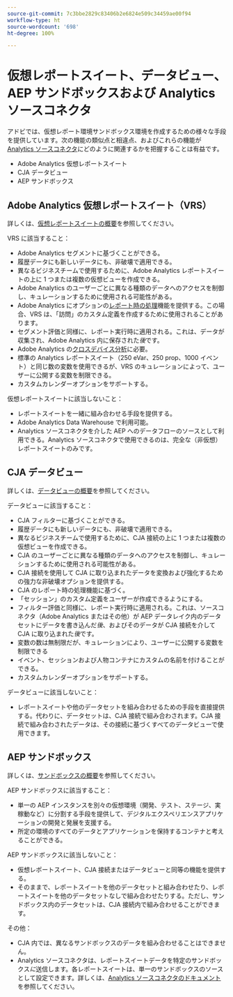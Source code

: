 ```yaml
---
source-git-commit: 7c3bbe2829c83406b2e6824e509c34459ae00f94
workflow-type: ht
source-wordcount: '698'
ht-degree: 100%

---
```

# 仮想レポートスイート、データビュー、AEP サンドボックスおよび Analytics ソースコネクタ

アドビでは、仮想レポート環境サンドボックス環境を作成するための様々な手段を提供しています。次の機能の類似点と相違点、およびこれらの機能が [Analytics ソースコネクタ](https://experienceleague.adobe.com/docs/experience-platform/sources/ui-tutorials/create/adobe-applications/analytics.html?lang=ja)にどのように関連するかを把握することは有益です。

* Adobe Analytics 仮想レポートスイート
* CJA データビュー
* AEP サンドボックス

## Adobe Analytics 仮想レポートスイート（VRS）

詳しくは、[仮想レポートスイートの概要](https://experienceleague.adobe.com/docs/analytics/components/virtual-report-suites/vrs-about.html?lang=ja)を参照してください。

VRS に該当すること：

* Adobe Analytics セグメントに基づくことができる。
* 履歴データにも新しいデータにも、非破壊で適用できる。
* 異なるビジネスチームで使用するために、Adobe Analytics レポートスイートの上に 1 つまたは複数の仮想ビューを作成できる。
* Adobe Analytics のユーザーごとに異なる種類のデータへのアクセスを制御し、キュレーションするために使用される可能性がある。
* Adobe Analytics にオプションの[レポート時の処理](https://experienceleague.adobe.com/docs/analytics/components/virtual-report-suites/vrs-report-time-processing.html?lang=ja)機能を提供する。この場合、VRS は、「訪問」のカスタム定義を作成するために使用されることがあります。
* セグメント評価と同様に、レポート実行時に適用される。これは、データが収集され、Adobe Analytics 内に保存された&#x200B;_後_&#x200B;です。
* Adobe Analytics の[クロスデバイス分析](https://experienceleague.adobe.com/docs/analytics/components/cda/overview.html?lang=ja)に必要。
* 標準の Analytics レポートスイート（250 eVar、250 prop、1000 イベント）と同じ数の変数を使用できるが、VRS のキュレーションによって、ユーザーに公開する変数を制限できる。
* カスタムカレンダーオプションをサポートする。

仮想レポートスイートに該当しないこと：

* レポートスイートを一緒に組み合わせる手段を提供する。
* Adobe Analytics Data Warehouse で利用可能。
* Analytics ソースコネクタを介した AEP へのデータフローのソースとして利用できる。Analytics ソースコネクタで使用できるのは、完全な（非仮想）レポートスイートのみです。


## CJA データビュー

詳しくは、[データビューの概要](https://experienceleague.adobe.com/docs/analytics-platform/using/cja-dataviews/data-views.html?lang=ja)を参照してください。

データビューに該当すること：

* CJA フィルターに基づくことができる。
* 履歴データにも新しいデータにも、非破壊で適用できる。
* 異なるビジネスチームで使用するために、CJA 接続の上に 1 つまたは複数の仮想ビューを作成できる。
* CJA のユーザーごとに異なる種類のデータへのアクセスを制御し、キュレーションするために使用される可能性がある。
* CJA 接続を使用して CJA に取り込まれたデータを変換および強化するための強力な非破壊オプションを提供する。
* CJA のレポート時の処理機能に基づく。
* 「セッション」のカスタム定義をユーザーが作成できるようにする。
* フィルター評価と同様に、レポート実行時に適用される。これは、ソースコネクタ（Adobe Analytics またはその他）が AEP データレイク内のデータセットにデータを書き込んだ&#x200B;_後_、およびそのデータが CJA 接続を介して CJA に取り込まれた&#x200B;_後_&#x200B;です。
* 変数の数は無制限だが、キュレーションにより、ユーザーに公開する変数を制限できる
* イベント、セッションおよび人物コンテナにカスタムの名前を付けることができる。
* カスタムカレンダーオプションをサポートする。

データビューに該当しないこと：

* レポートスイートや他のデータセットを組み合わせるための手段を直接提供する。代わりに、データセットは、CJA 接続で組み合わされます。CJA 接続で組み合わされたデータは、その接続に基づくすべてのデータビューで使用できます。

## AEP サンドボックス

詳しくは、[サンドボックスの概要](https://experienceleague.adobe.com/docs/experience-platform/sandbox/home.html?lang=ja)を参照してください。

AEP サンドボックスに該当すること：

* 単一の AEP インスタンスを別々の仮想環境（開発、テスト、ステージ、実稼動など）に分割する手段を提供して、デジタルエクスペリエンスアプリケーションの開発と発展を支援する。
* 所定の環境のすべてのデータとアプリケーションを保持するコンテナと考えることができる。

AEP サンドボックスに該当しないこと：

* 仮想レポートスイート、CJA 接続またはデータビューと同等の機能を提供する。
* そのままで、レポートスイートを他のデータセットと組み合わせたり、レポートスイートを他のデータセットなしで組み合わせたりする。ただし、サンドボックス内のデータセットは、CJA 接続内で組み合わせることができます。

その他：

* CJA 内では、異なるサンドボックスのデータを組み合わせることはできません。
* Analytics ソースコネクタは、レポートスイートデータを特定のサンドボックス&#x200B;_に_&#x200B;送信します。各レポートスイートは、単一のサンドボックスのソースとして設定できます。詳しくは、[Analytics ソースコネクタのドキュメント](https://experienceleague.adobe.com/docs/experience-platform/sources/ui-tutorials/create/adobe-applications/analytics.html?lang=ja)を参照してください。